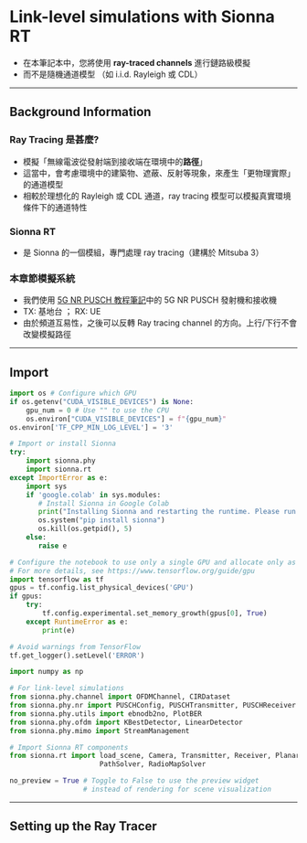 # Link-level simulations with Sionna RT
* 在本筆記本中，您將使用 **ray-traced channels** 進行鏈路級模擬
* 而不是隨機通道模型 （如 i.i.d. Rayleigh 或 CDL）

***

## Background Information
### Ray Tracing 是甚麼?
* 模擬「無線電波從發射端到接收端在環境中的**路徑**」
* 這當中，會考慮環境中的建築物、遮蔽、反射等現象，來產生「更物理實際」的通道模型
* 相較於理想化的 Rayleigh 或 CDL 通道，ray tracing 模型可以模擬真實環境條件下的通道特性

### Sionna RT
* 是 Sionna 的一個模組，專門處理 ray tracing（建構於 Mitsuba 3）

### 本章節模擬系統
* 我們使用 [5G NR PUSCH 教程筆記](https://nvlabs.github.io/sionna/phy/tutorials/5G_NR_PUSCH.html)中的 5G NR PUSCH 發射機和接收機
* TX: 基地台 ； RX: UE
* 由於頻道互易性，之後可以反轉 Ray tracing channel 的方向。上行/下行不會改變模擬路徑

***

## Import 
```python
import os # Configure which GPU
if os.getenv("CUDA_VISIBLE_DEVICES") is None:
    gpu_num = 0 # Use "" to use the CPU
    os.environ["CUDA_VISIBLE_DEVICES"] = f"{gpu_num}"
os.environ['TF_CPP_MIN_LOG_LEVEL'] = '3'

# Import or install Sionna
try:
    import sionna.phy
    import sionna.rt
except ImportError as e:
    import sys
    if 'google.colab' in sys.modules:
       # Install Sionna in Google Colab
       print("Installing Sionna and restarting the runtime. Please run the cell again.")
       os.system("pip install sionna")
       os.kill(os.getpid(), 5)
    else:
       raise e

# Configure the notebook to use only a single GPU and allocate only as much memory as needed
# For more details, see https://www.tensorflow.org/guide/gpu
import tensorflow as tf
gpus = tf.config.list_physical_devices('GPU')
if gpus:
    try:
        tf.config.experimental.set_memory_growth(gpus[0], True)
    except RuntimeError as e:
        print(e)

# Avoid warnings from TensorFlow
tf.get_logger().setLevel('ERROR')

import numpy as np

# For link-level simulations
from sionna.phy.channel import OFDMChannel, CIRDataset
from sionna.phy.nr import PUSCHConfig, PUSCHTransmitter, PUSCHReceiver
from sionna.phy.utils import ebnodb2no, PlotBER
from sionna.phy.ofdm import KBestDetector, LinearDetector
from sionna.phy.mimo import StreamManagement

# Import Sionna RT components
from sionna.rt import load_scene, Camera, Transmitter, Receiver, PlanarArray,\
                      PathSolver, RadioMapSolver

no_preview = True # Toggle to False to use the preview widget
                  # instead of rendering for scene visualization
```

***

## Setting up the Ray Tracer
